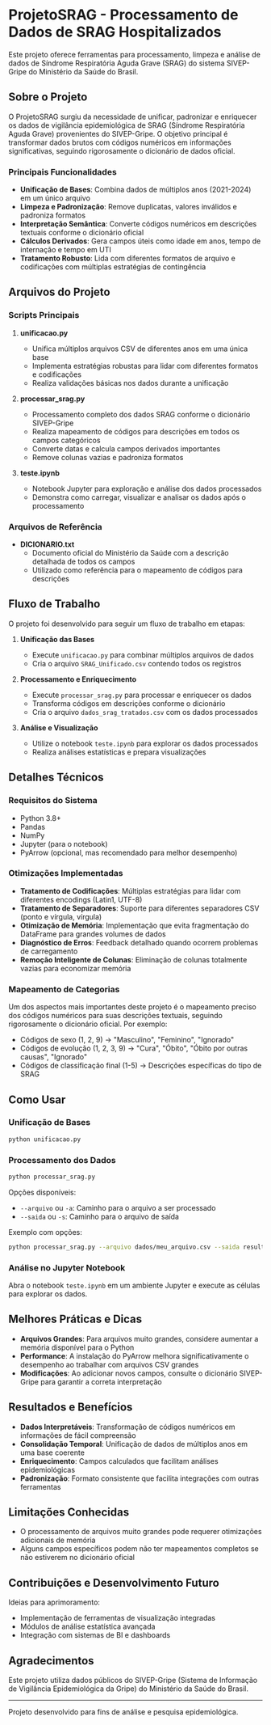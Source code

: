# ProjetoSRAG - Processamento de Dados de SRAG Hospitalizados

Este projeto oferece ferramentas para processamento, limpeza e análise de dados de Síndrome Respiratória Aguda Grave (SRAG) do sistema SIVEP-Gripe do Ministério da Saúde do Brasil.

## Sobre o Projeto

O ProjetoSRAG surgiu da necessidade de unificar, padronizar e enriquecer os dados de vigilância epidemiológica de SRAG (Síndrome Respiratória Aguda Grave) provenientes do SIVEP-Gripe. O objetivo principal é transformar dados brutos com códigos numéricos em informações significativas, seguindo rigorosamente o dicionário de dados oficial.

### Principais Funcionalidades

- **Unificação de Bases**: Combina dados de múltiplos anos (2021-2024) em um único arquivo
- **Limpeza e Padronização**: Remove duplicatas, valores inválidos e padroniza formatos
- **Interpretação Semântica**: Converte códigos numéricos em descrições textuais conforme o dicionário oficial
- **Cálculos Derivados**: Gera campos úteis como idade em anos, tempo de internação e tempo em UTI
- **Tratamento Robusto**: Lida com diferentes formatos de arquivo e codificações com múltiplas estratégias de contingência

## Arquivos do Projeto

### Scripts Principais

1. **unificacao.py**
   - Unifica múltiplos arquivos CSV de diferentes anos em uma única base
   - Implementa estratégias robustas para lidar com diferentes formatos e codificações
   - Realiza validações básicas nos dados durante a unificação

2. **processar_srag.py**
   - Processamento completo dos dados SRAG conforme o dicionário SIVEP-Gripe
   - Realiza mapeamento de códigos para descrições em todos os campos categóricos
   - Converte datas e calcula campos derivados importantes
   - Remove colunas vazias e padroniza formatos

3. **teste.ipynb**
   - Notebook Jupyter para exploração e análise dos dados processados
   - Demonstra como carregar, visualizar e analisar os dados após o processamento

### Arquivos de Referência

- **DICIONARIO.txt**
  - Documento oficial do Ministério da Saúde com a descrição detalhada de todos os campos
  - Utilizado como referência para o mapeamento de códigos para descrições

## Fluxo de Trabalho

O projeto foi desenvolvido para seguir um fluxo de trabalho em etapas:

1. **Unificação das Bases**
   - Execute `unificacao.py` para combinar múltiplos arquivos de dados
   - Cria o arquivo `SRAG_Unificado.csv` contendo todos os registros

2. **Processamento e Enriquecimento**
   - Execute `processar_srag.py` para processar e enriquecer os dados
   - Transforma códigos em descrições conforme o dicionário
   - Cria o arquivo `dados_srag_tratados.csv` com os dados processados

3. **Análise e Visualização**
   - Utilize o notebook `teste.ipynb` para explorar os dados processados
   - Realiza análises estatísticas e prepara visualizações

## Detalhes Técnicos

### Requisitos do Sistema

- Python 3.8+
- Pandas
- NumPy
- Jupyter (para o notebook)
- PyArrow (opcional, mas recomendado para melhor desempenho)

### Otimizações Implementadas

- **Tratamento de Codificações**: Múltiplas estratégias para lidar com diferentes encodings (Latin1, UTF-8)
- **Tratamento de Separadores**: Suporte para diferentes separadores CSV (ponto e vírgula, vírgula)
- **Otimização de Memória**: Implementação que evita fragmentação do DataFrame para grandes volumes de dados
- **Diagnóstico de Erros**: Feedback detalhado quando ocorrem problemas de carregamento
- **Remoção Inteligente de Colunas**: Eliminação de colunas totalmente vazias para economizar memória

### Mapeamento de Categorias

Um dos aspectos mais importantes deste projeto é o mapeamento preciso dos códigos numéricos para suas descrições textuais, seguindo rigorosamente o dicionário oficial. Por exemplo:

- Códigos de sexo (1, 2, 9) → "Masculino", "Feminino", "Ignorado"
- Códigos de evolução (1, 2, 3, 9) → "Cura", "Óbito", "Óbito por outras causas", "Ignorado"
- Códigos de classificação final (1-5) → Descrições específicas do tipo de SRAG

## Como Usar

### Unificação de Bases

```bash
python unificacao.py
```

### Processamento dos Dados

```bash
python processar_srag.py
```

Opções disponíveis:
- `--arquivo` ou `-a`: Caminho para o arquivo a ser processado
- `--saida` ou `-s`: Caminho para o arquivo de saída

Exemplo com opções:
```bash
python processar_srag.py --arquivo dados/meu_arquivo.csv --saida resultados/dados_processados.csv
```

### Análise no Jupyter Notebook

Abra o notebook `teste.ipynb` em um ambiente Jupyter e execute as células para explorar os dados.

## Melhores Práticas e Dicas

- **Arquivos Grandes**: Para arquivos muito grandes, considere aumentar a memória disponível para o Python
- **Performance**: A instalação do PyArrow melhora significativamente o desempenho ao trabalhar com arquivos CSV grandes
- **Modificações**: Ao adicionar novos campos, consulte o dicionário SIVEP-Gripe para garantir a correta interpretação

## Resultados e Benefícios

- **Dados Interpretáveis**: Transformação de códigos numéricos em informações de fácil compreensão
- **Consolidação Temporal**: Unificação de dados de múltiplos anos em uma base coerente
- **Enriquecimento**: Campos calculados que facilitam análises epidemiológicas
- **Padronização**: Formato consistente que facilita integrações com outras ferramentas

## Limitações Conhecidas

- O processamento de arquivos muito grandes pode requerer otimizações adicionais de memória
- Alguns campos específicos podem não ter mapeamentos completos se não estiverem no dicionário oficial

## Contribuições e Desenvolvimento Futuro

Ideias para aprimoramento:
- Implementação de ferramentas de visualização integradas
- Módulos de análise estatística avançada
- Integração com sistemas de BI e dashboards

## Agradecimentos

Este projeto utiliza dados públicos do SIVEP-Gripe (Sistema de Informação de Vigilância Epidemiológica da Gripe) do Ministério da Saúde do Brasil.

---

Projeto desenvolvido para fins de análise e pesquisa epidemiológica.

